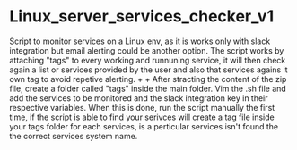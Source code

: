 # Linux_server_services_checker_v1
Script to monitor services on a Linux env, as it is works only with slack integration but email alerting could be another option.
The script works by attaching "tags" to every working and runnuning service, it will then check again a list or services provided by the user and also that services agains it own tag to avoid repetive alerting.
+
+
After stracting the content of the zip file, create a folder called "tags" inside the main folder.
Vim the .sh file and add the services to be monitored and the slack integration key in their respective variables.
When this is done, run the script manually the first time, if the script is able to find your serivces will create a tag file inside your tags folder for each services, is a perticular services isn't found the the correct services system name.
